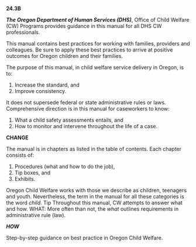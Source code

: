**24.3B**

***The Oregon Department of Human Services (DHS)***, Office of Child Welfare (CW) Programs provides guidance in this
manual for all DHS CW professionals. 

This manual contains best practices for working with families, providers and
colleagues. Be sure to apply these best practices to arrive at positive outcomes for Oregon children and their families.

The purpose of this manual, in child welfare service delivery in Oregon, is to:
1. Increase the standard, and
1. Improve consistency.

It does not supersede federal or state administrative rules or laws.
Comprehensive direction is in this manual for caseworkers to know:
1. What a child safety assessments entails, and
1. How to monitor and intervene throughout the life of a case.

**CHANGE**

The manual is in chapters as listed in the table of contents. Each chapter consists of:
1. Procedures (what and how to do the job),
1. Tip boxes, and
1. Exhibits.

Oregon Child Welfare works with those we describe as children, teenagers and youth. Nevertheless, the term in the
manual for all these categories is the word *child*.
Tip
Throughout this manual, CW attempts to answer what and how.
WHAT: More often than not, the *what* outlines requirements in administrative rule (law).

***HOW***

Step-by-step guidance on best practice in Oregon Child Welfare.

